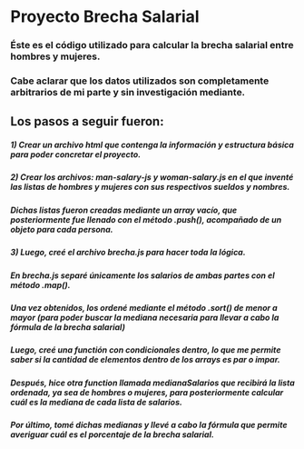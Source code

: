 # Proyecto Brecha Salarial
### Éste es el código utilizado para calcular la brecha salarial entre hombres y mujeres.
### Cabe aclarar que los datos utilizados son completamente arbitrarios de mi parte y sin investigación mediante.

## Los pasos a seguir fueron:
##### 1) Crear un archivo html que contenga la información y estructura básica para poder concretar el proyecto.
##### 2) Crear los archivos: man-salary-js y woman-salary.js en el que inventé las listas de hombres y mujeres con sus respectivos sueldos y nombres.
##### Dichas listas fueron creadas mediante un array vacío, que posteriormente fue llenado con el método .push(), acompañado de un objeto para cada persona.
##### 3) Luego, creé el archivo brecha.js para hacer toda la lógica.
##### En brecha.js separé únicamente los salarios de ambas partes con el método .map().
##### Una vez obtenidos, los ordené mediante el método .sort() de menor a mayor (para poder buscar la mediana necesaria para llevar a cabo la fórmula de la brecha salarial)
##### Luego, creé una functión con condicionales dentro, lo que me permite saber si la cantidad de elementos dentro de los arrays es par o impar.
##### Después, hice otra function llamada medianaSalarios que recibirá la lista ordenada, ya sea de hombres o mujeres, para posteriormente calcular cuál es la mediana de cada lista de salarios.
##### Por último, tomé dichas medianas y llevé a cabo la fórmula que permite averiguar cuál es el porcentaje de la brecha salarial.
